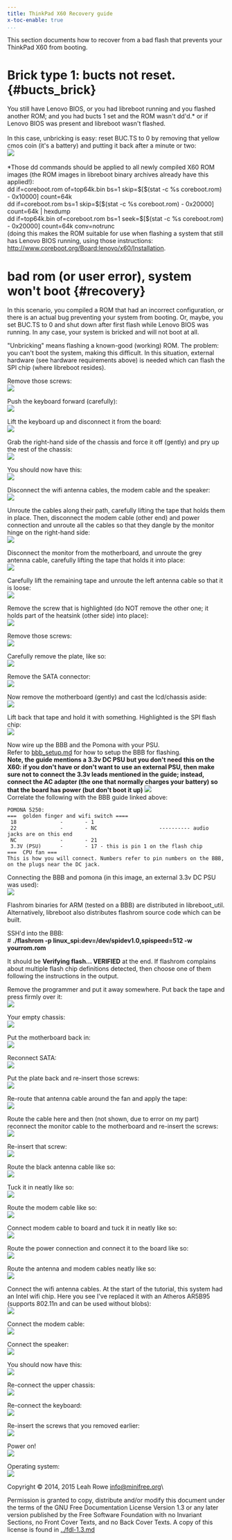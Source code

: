 ```yaml
---
title: ThinkPad X60 Recovery guide
x-toc-enable: true
...
```


This section documents how to recover from a bad flash that prevents
your ThinkPad X60 from booting.

Brick type 1: bucts not reset. {#bucts_brick}
==============================

You still have Lenovo BIOS, or you had libreboot running and you flashed
another ROM; and you had bucts 1 set and the ROM wasn't dd'd.\* or if
Lenovo BIOS was present and libreboot wasn't flashed.\
\
In this case, unbricking is easy: reset BUC.TS to 0 by removing that
yellow cmos coin (it's a battery) and putting it back after a minute or
two:\
![](../images/x60_unbrick/0004.jpg)\
\
\*Those dd commands should be applied to all newly compiled X60 ROM
images (the ROM images in libreboot binary archives already have this
applied!):\
dd if=coreboot.rom of=top64k.bin bs=1 skip=\$\[\$(stat -c %s
coreboot.rom) - 0x10000\] count=64k\
dd if=coreboot.rom bs=1 skip=\$\[\$(stat -c %s coreboot.rom) - 0x20000\]
count=64k | hexdump\
dd if=top64k.bin of=coreboot.rom bs=1 seek=\$\[\$(stat -c %s
coreboot.rom) - 0x20000\] count=64k conv=notrunc\
(doing this makes the ROM suitable for use when flashing a system that
still has Lenovo BIOS running, using those instructions:
<http://www.coreboot.org/Board:lenovo/x60/Installation>.

bad rom (or user error), system won't boot {#recovery}
===========================================

In this scenario, you compiled a ROM that had an incorrect
configuration, or there is an actual bug preventing your system from
booting. Or, maybe, you set BUC.TS to 0 and shut down after first flash
while Lenovo BIOS was running. In any case, your system is bricked and
will not boot at all.

"Unbricking" means flashing a known-good (working) ROM. The problem:
you can't boot the system, making this difficult. In this situation,
external hardware (see hardware requirements above) is needed which can
flash the SPI chip (where libreboot resides).

Remove those screws:\
![](../images/x60_unbrick/0000.jpg)

Push the keyboard forward (carefully):\
![](../images/x60_unbrick/0001.jpg)

Lift the keyboard up and disconnect it from the board:\
![](../images/x60_unbrick/0002.jpg)

Grab the right-hand side of the chassis and force it off (gently) and
pry up the rest of the chassis:\
![](../images/x60_unbrick/0003.jpg)

You should now have this:\
![](../images/x60_unbrick/0004.jpg)

Disconnect the wifi antenna cables, the modem cable and the speaker:\
![](../images/x60_unbrick/0005.jpg)

Unroute the cables along their path, carefully lifting the tape that
holds them in place. Then, disconnect the modem cable (other end) and
power connection and unroute all the cables so that they dangle by the
monitor hinge on the right-hand side:\
![](../images/x60_unbrick/0006.jpg)

Disconnect the monitor from the motherboard, and unroute the grey
antenna cable, carefully lifting the tape that holds it into place:\
![](../images/x60_unbrick/0008.jpg)

Carefully lift the remaining tape and unroute the left antenna cable so
that it is loose:\
![](../images/x60_unbrick/0009.jpg)

Remove the screw that is highlighted (do NOT remove the other one; it
holds part of the heatsink (other side) into place):\
![](../images/x60_unbrick/0011.jpg)

Remove those screws:\
![](../images/x60_unbrick/0012.jpg)

Carefully remove the plate, like so:\
![](../images/x60_unbrick/0013.jpg)

Remove the SATA connector:\
![](../images/x60_unbrick/0014.jpg)

Now remove the motherboard (gently) and cast the lcd/chassis aside:\
![](../images/x60_unbrick/0015.jpg)

Lift back that tape and hold it with something. Highlighted is the SPI
flash chip:\
![](../images/x60_unbrick/0016.jpg)

Now wire up the BBB and the Pomona with your PSU.\
Refer to [bbb\_setup.md](bbb_setup.md) for how to setup the BBB for
flashing.\
**Note, the guide mentions a 3.3v DC PSU but you don't need this on the
X60: if you don't have or don't want to use an external PSU, then make
sure not to connect the 3.3v leads mentioned in the guide; instead,
connect the AC adapter (the one that normally charges your battery) so
that the board has power (but don't boot it up)**
![](../images/x60_unbrick/0017.jpg)\
Correlate the following with the BBB guide linked above:

    POMONA 5250:
    ===  golden finger and wifi switch ====
     18              -       - 1
     22              -       - NC                    ---------- audio jacks are on this end
     NC              -       - 21
     3.3V (PSU)      -       - 17 - this is pin 1 on the flash chip
    ===  CPU fan ===
    This is how you will connect. Numbers refer to pin numbers on the BBB, on the plugs near the DC jack.

Connecting the BBB and pomona (in this image, an external 3.3v DC PSU
was used):\
![](images/x60/th_bbb_flashing.jpg)

Flashrom binaries for ARM (tested on a BBB) are distributed in
libreboot\_util. Alternatively, libreboot also distributes flashrom
source code which can be built.

SSH'd into the BBB:\
\# **./flashrom -p linux\_spi:dev=/dev/spidev1.0,spispeed=512 -w
yourrom.rom**

It should be **Verifying flash\... VERIFIED** at the end. If flashrom
complains about multiple flash chip definitions detected, then choose
one of them following the instructions in the output.

Remove the programmer and put it away somewhere. Put back the tape and
press firmly over it:\
![](../images/x60_unbrick/0026.jpg)

Your empty chassis:\
![](../images/x60_unbrick/0027.jpg)

Put the motherboard back in:\
![](../images/x60_unbrick/0028.jpg)

Reconnect SATA:\
![](../images/x60_unbrick/0029.jpg)

Put the plate back and re-insert those screws:\
![](../images/x60_unbrick/0030.jpg)

Re-route that antenna cable around the fan and apply the tape:\
![](../images/x60_unbrick/0031.jpg)

Route the cable here and then (not shown, due to error on my part)
reconnect the monitor cable to the motherboard and re-insert the
screws:\
![](../images/x60_unbrick/0032.jpg)

Re-insert that screw:\
![](../images/x60_unbrick/0033.jpg)

Route the black antenna cable like so:\
![](../images/x60_unbrick/0034.jpg)

Tuck it in neatly like so:\
![](../images/x60_unbrick/0035.jpg)

Route the modem cable like so:\
![](../images/x60_unbrick/0036.jpg)

Connect modem cable to board and tuck it in neatly like so:\
![](../images/x60_unbrick/0037.jpg)

Route the power connection and connect it to the board like so:\
![](../images/x60_unbrick/0038.jpg)

Route the antenna and modem cables neatly like so:\
![](../images/x60_unbrick/0039.jpg)

Connect the wifi antenna cables. At the start of the tutorial, this
system had an Intel wifi chip. Here you see I've replaced it with an
Atheros AR5B95 (supports 802.11n and can be used without blobs):\
![](../images/x60_unbrick/0040.jpg)

Connect the modem cable:\
![](../images/x60_unbrick/0041.jpg)

Connect the speaker:\
![](../images/x60_unbrick/0042.jpg)

You should now have this:\
![](../images/x60_unbrick/0043.jpg)

Re-connect the upper chassis:\
![](../images/x60_unbrick/0044.jpg)

Re-connect the keyboard:\
![](../images/x60_unbrick/0045.jpg)

Re-insert the screws that you removed earlier:\
![](../images/x60_unbrick/0046.jpg)

Power on!\
![](../images/x60_unbrick/0047.jpg)

Operating system:\
![](../images/x60_unbrick/0049.jpg)

Copyright © 2014, 2015 Leah Rowe <info@minifree.org>\



Permission is granted to copy, distribute and/or modify this document
under the terms of the GNU Free Documentation License Version 1.3 or any later
version published by the Free Software Foundation
with no Invariant Sections, no Front Cover Texts, and no Back Cover Texts.
A copy of this license is found in [../fdl-1.3.md](../fdl-1.3.md)
